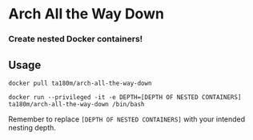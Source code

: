 # Arch All the Way Down

### Create nested Docker containers!

## Usage

```docker pull ta180m/arch-all-the-way-down```

```docker run --privileged -it -e DEPTH=[DEPTH OF NESTED CONTAINERS] ta180m/arch-all-the-way-down /bin/bash```

Remember to replace ```[DEPTH OF NESTED CONTAINERS]``` with your intended nesting depth.
